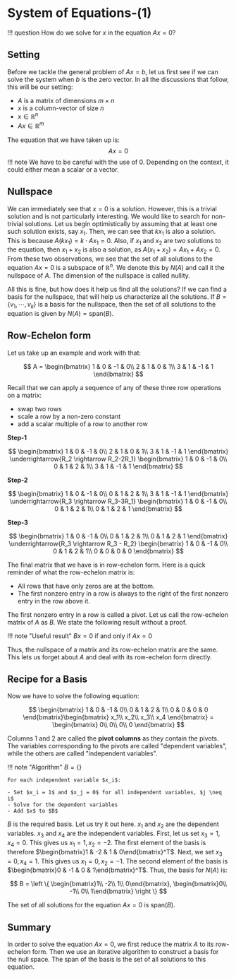 # System of Equations-(1)

!!! question
    How do we solve for $x$ in the equation $Ax = 0$?



## Setting

Before we tackle the general problem of $Ax = b$, let us first see if we can solve the system when $b$ is the zero vector. In all the discussions that follow, this will be our setting:

- $A$ is a matrix of dimensions $m \times n$
- $x$ is a column-vector of size $n$
- $x \in \mathbb{R}^n$
- $Ax \in \mathbb{R}^{m}$

The equation that we have taken up is:
$$
Ax = 0
$$
!!! note
    We have to be careful with the use of $0$. Depending on the context, it could either mean a scalar or a vector.

## Nullspace

We can immediately see that $x = 0$ is a solution. However, this is a trivial solution and is not particularly interesting. We would like to search for non-trivial solutions. Let us begin optimistically by assuming that at least one such solution exists, say $x_1$. Then, we can see that $k x_1$ is also a solution. This is because $A (kx_1) = k \cdot Ax_1 = 0$. Also, if $x_1$ and $x_2$ are two solutions to the equation, then $x_1 + x_2$ is also a solution, as $A(x_1 + x_2) = Ax_1 + Ax_2 = 0$. From these two observations, we see that the set of all solutions to the equation $Ax = 0$ is a subspace of $\mathbb{R}^{n}$. We denote this by $N(A)$ and call it the nullspace of $A$. The dimension of the nullspace is called nullity.

All this is fine, but how does it help us find all the solutions? If we can find a basis for the nullspace, that will help us characterize all the solutions. If $B = \{v_1, \cdots, v_k\}$ is a basis for the nullspace, then the set of all solutions to the equation is given by $N(A) = \text{span}(B)$.



## Row-Echelon form

Let us take up an example and work with that:


$$
A = \begin{bmatrix}
1 & 0 & -1 & 0\\
2 & 1 & 0 & 1\\
3 & 1 & -1 & 1
\end{bmatrix}
$$


Recall that we can apply a sequence of any of these three row operations on a matrix:

- swap two rows
- scale a row by a non-zero constant
- add a scalar multiple of a row to another row



**Step-1**


$$
\begin{bmatrix}
1 & 0 & -1 & 0\\
2 & 1 & 0 & 1\\
3 & 1 & -1 & 1
\end{bmatrix} \underrightarrow{R_2 \rightarrow R_2-2R_1} 
\begin{bmatrix}
1 & 0 & -1 & 0\\
0 & 1 & 2 & 1\\
3 & 1 & -1 & 1
\end{bmatrix}
$$


**Step-2**


$$
\begin{bmatrix}
1 & 0 & -1 & 0\\
0 & 1 & 2 & 1\\
3 & 1 & -1 & 1
\end{bmatrix} \underrightarrow{R_3 \rightarrow R_3-3R_1} 
\begin{bmatrix}
1 & 0 & -1 & 0\\
0 & 1 & 2 & 1\\
0 & 1 & 2 & 1
\end{bmatrix}
$$


**Step-3**


$$
\begin{bmatrix}
1 & 0 & -1 & 0\\
0 & 1 & 2 & 1\\
0 & 1 & 2 & 1
\end{bmatrix} \underrightarrow{R_3 \rightarrow R_3 - R_2} 
\begin{bmatrix}
1 & 0 & -1 & 0\\
0 & 1 & 2 & 1\\
0 & 0 & 0 & 0
\end{bmatrix}
$$


The final matrix that we have is in row-echelon form. Here is a quick reminder of what the row-echelon matrix is:

- All rows that have only zeros are at the bottom.
- The first nonzero entry in a row is always to the right of the first nonzero entry in the row above it.

The first nonzero entry in a row is called a pivot. Let us call the row-echelon matrix of $A$ as $B$. We state the following result without a proof.

!!! note "Useful result"
    $Bx = 0$ if and only if $Ax = 0$

Thus, the nullspace of a matrix and its row-echelon matrix are the same. This lets us forget about $A$ and deal with its row-echelon form directly.



## Recipe for a Basis

Now we have to solve the following equation:


$$
\begin{bmatrix}
1 & 0 & -1 & 0\\
0 & 1 & 2 & 1\\
0 & 0 & 0 & 0
\end{bmatrix}\begin{bmatrix}
x_1\\
x_2\\
x_3\\
x_4
\end{bmatrix} = \begin{bmatrix}
0\\
0\\
0\\
0
\end{bmatrix} 
$$


Columns $1$ and $2$ are called the **pivot columns** as they contain the pivots. The variables corresponding to the pivots are called "dependent variables", while the others are called "independent variables".

!!! note "Algorithm"
    $B = \{ \}$

    For each independent variable $x_i$:
    
    - Set $x_i = 1$ and $x_j = 0$ for all independent variables, $j \neq i$
    - Solve for the dependent variables        
    - Add $x$ to $B$



$B$ is the required basis. Let us try it out here. $x_1$ and $x_2$ are the dependent variables. $x_3$ and $x_4$ are the independent variables. First, let us set $x_3 = 1, x_4 = 0$. This gives us $x_1 = 1, x_2 = -2$. The first element of the basis is therefore $\begin{bmatrix}1 & -2 & 1 & 0\end{bmatrix}^T$. Next, we set $x_3 = 0, x_4 = 1$. This gives us $x_1 = 0, x_2 = -1$. The second element of the basis is $\begin{bmatrix}0 & -1 & 0 & 1\end{bmatrix}^T$. Thus, the basis for $N(A)$ is:


$$
B = \left \{ \begin{bmatrix}1\\
-2\\
1\\
0\end{bmatrix}, \begin{bmatrix}0\\
-1\\
0\\
1\end{bmatrix} \right \}
$$


The set of all solutions for the equation $Ax = 0$ is $\text{span}(B)$. 



## Summary

In order to solve the equation $Ax = 0$, we first reduce the matrix $A$ to its row-echelon form. Then we use an iterative algorithm to construct a basis for the null space. The span of the basis is the set of all solutions to this equation.
